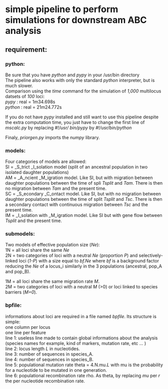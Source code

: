# simple pipeline to perform simulations for downstream ABC analysis  
## requirement:  
### python:  
Be sure that you have *python* and *pypy* in your /usr/bin directory  
The pipeline also works with only the standard _python_ interpreter, but is much slower.  
Comparison using the _time_ command for the simulation of _1,000_ multilocus datsets of _100_ loci:  
_pypy_ : real = 1m34.698s   
_python_ : real = 21m24.772s   
  
If you do not have _pypy_ installed and still want to use this pipeline despite the extra computation time, you just have to change the first line of _mscalc.py_ by replacing _#!/usr/ bin/pypy_ by _#!/usr/bin/python_  
  
Finaly, _priorgen.py_ imports the _numpy_ library.  
  
### models: 
Four categories of models are allowed:  
SI = _S_trict _I_solation model (split of an ancestral population in two isolated daughter populations)  
AM = _A_ncient _M_igration model. Like SI, but with migration between daughter populations between the time of spli _Tsplit_ and _Tam_. There is then no migration between _Tam_ and the present time.  
SC = _S_econdary _C_ontact model. Like SI, but with no migration between daughter populations between the time of split _Tsplit_ and _Tsc_. There is then a secondary contact with continuous migration between _Tsc_ and the present time.  
IM = _I_solation with _M_igration model. Like SI but with gene flow between _Tsplit_ and the present time.  

### submodels:  
Two models of effective population size  (_Ne_):  
1N = all loci share the same _Ne_  
2N = two categories of loci with a neutral _Ne_ (proportion _P_) and selectively-linked loci (_1-P_) with a size equal to _bf.Ne_ where _bf_ is a background factor reducing the _Ne_ of a locus_i similarly in the 3 populations (ancestral, pop_A and pop_B).  
  
1M = all loci share the same migration rate _M_.  
2M = two categories of loci with a neutral _M_ (>0) or loci linked to species barriers (_M=0_).  
  
### bpfile:  
informations about loci are required in a file named _bpfile_. Its structure is simple:  
one column per locus  
one line per feature  
line 1: useless line made to contain global informations about the analysis (species names for example, kind of markers, mutation rate, etc ... )  
line 2: locus length _L_ in nucleotides.  
line 3: number of sequences in species_A.  
line 4: number of sequences in species_B.  
line 5: populational mutation rate theta = 4.N.mu._L_ with mu is the probability for a nucleotide to be mutated in one generation.  
line 6: populational recombination rate rho. As theta, by replacing _mu_ per _r_ the per nucleotide recombination rate.  
  

